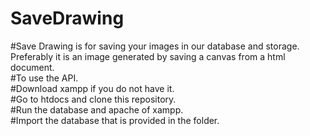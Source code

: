 # SaveDrawing

#Save Drawing is for saving your images in our database and storage. Preferably it is an image generated by saving a canvas from a html document.<br>
#To use the API.<br>
#Download xampp if you do not have it.<br>
#Go to htdocs and clone this repository.<br>
#Run the database and apache of xampp.<br>
#Import the database that is provided in the folder.
